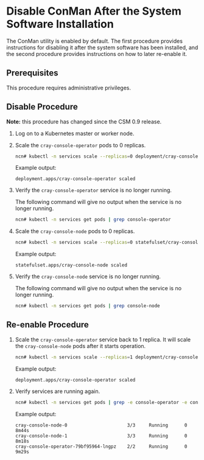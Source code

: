# Disable ConMan After the System Software Installation

The ConMan utility is enabled by default. The first procedure provides instructions for disabling it after the system software has been installed, and the second procedure provides instructions on how to later re-enable it.

## Prerequisites

This procedure requires administrative privileges.

## Disable Procedure

**Note:** this procedure has changed since the CSM 0.9 release.

1. Log on to a Kubernetes master or worker node.

1. Scale the `cray-console-operator` pods to 0 replicas.

    ```bash
    ncn# kubectl -n services scale --replicas=0 deployment/cray-console-operator
    ```
    
    Example output:
    ```text
    deployment.apps/cray-console-operator scaled
    ```

1. Verify the `cray-console-operator` service is no longer running.

    The following command will give no output when the service is no longer running.

    ```bash
    ncn# kubectl -n services get pods | grep console-operator
    ```

1. Scale the `cray-console-node` pods to 0 replicas.

    ```bash
    ncn# kubectl -n services scale --replicas=0 statefulset/cray-console-node
    ```
    
    Example output:
    ```text
    statefulset.apps/cray-console-node scaled
    ```

1. Verify the `cray-console-node` service is no longer running.

    The following command will give no output when the service is no longer running.

    ```bash
    ncn# kubectl -n services get pods | grep console-node
    ```

## Re-enable Procedure

1. Scale the `cray-console-operator` service back to 1 replica. It will scale the `cray-console-node` pods after it starts operation.

    ```bash
    ncn# kubectl -n services scale --replicas=1 deployment/cray-console-operator
    ```
    
    Example output:
    ```text
    deployment.apps/cray-console-operator scaled
    ```

1. Verify services are running again.

    ```bash
    ncn# kubectl -n services get pods | grep -e console-operator -e console-node
    ```
    
    Example output:
    ```text
    cray-console-node-0                      3/3     Running      0      8m44s
    cray-console-node-1                      3/3     Running      0      8m18s
    cray-console-operator-79bf95964-lngpz    2/2     Running      0      9m29s
    ```
